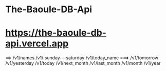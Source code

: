 # The-Baoule-DB-Api

https://the-baoule-db-api.vercel.app
===========
==>
/v1/names
/v1/:sunday---saturday
/v1/today_name
===>
/v1/tomorrow
/v1/yesterday
/v1/today
/v1/next_month
/v1/last_month
/v1/month
/v1/year
